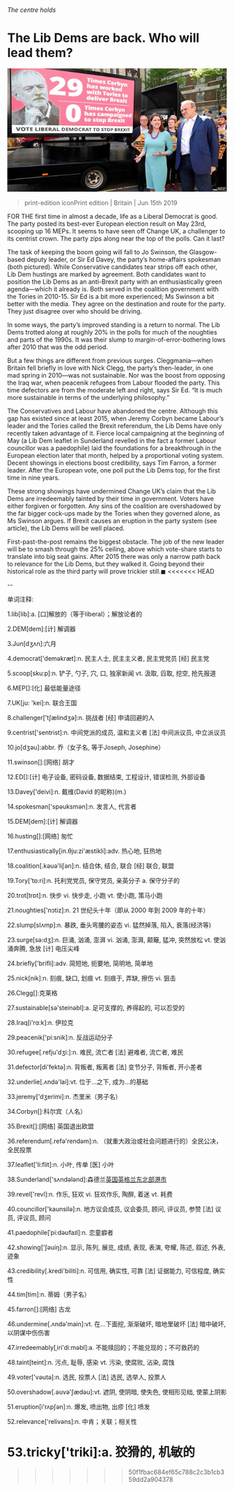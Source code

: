 ###### The centre holds

# The Lib Dems are back. Who will lead them? 

![image](images/20190615_BRP001_0.jpg) 

> print-edition iconPrint edition | Britain | Jun 15th 2019 

FOR THE first time in almost a decade, life as a Liberal Democrat is good. The party posted its best-ever European election result on May 23rd, scooping up 16 MEPs. It seems to have seen off Change UK, a challenger to its centrist crown. The party zips along near the top of the polls. Can it last? 

The task of keeping the boom going will fall to Jo Swinson, the Glasgow-based deputy leader, or Sir Ed Davey, the party’s home-affairs spokesman (both pictured). While Conservative candidates tear strips off each other, Lib Dem hustings are marked by agreement. Both candidates want to position the Lib Dems as an anti-Brexit party with an enthusiastically green agenda—which it already is. Both served in the coalition government with the Tories in 2010-15. Sir Ed is a bit more experienced; Ms Swinson a bit better with the media. They agree on the destination and route for the party. They just disagree over who should be driving. 

In some ways, the party’s improved standing is a return to normal. The Lib Dems trotted along at roughly 20% in the polls for much of the noughties and parts of the 1990s. It was their slump to margin-of-error-bothering lows after 2010 that was the odd period. 

But a few things are different from previous surges. Cleggmania—when Britain fell briefly in love with Nick Clegg, the party’s then-leader, in one mad spring in 2010—was not sustainable. Nor was the boost from opposing the Iraq war, when peacenik refugees from Labour flooded the party. This time defectors are from the moderate left and right, says Sir Ed. “It is much more sustainable in terms of the underlying philosophy.” 

The Conservatives and Labour have abandoned the centre. Although this gap has existed since at least 2015, when Jeremy Corbyn became Labour’s leader and the Tories called the Brexit referendum, the Lib Dems have only recently taken advantage of it. Fierce local campaigning at the beginning of May (a Lib Dem leaflet in Sunderland revelled in the fact a former Labour councillor was a paedophile) laid the foundations for a breakthrough in the European election later that month, helped by a proportional voting system. Decent showings in elections boost credibility, says Tim Farron, a former leader. After the European vote, one poll put the Lib Dems top, for the first time in nine years. 

These strong showings have undermined Change UK’s claim that the Lib Dems are irredeemably tainted by their time in government. Voters have either forgiven or forgotten. Any sins of the coalition are overshadowed by the far bigger cock-ups made by the Tories when they governed alone, as Ms Swinson argues. If Brexit causes an eruption in the party system (see article), the Lib Dems will be well placed. 

First-past-the-post remains the biggest obstacle. The job of the new leader will be to smash through the 25% ceiling, above which vote-share starts to translate into big seat gains. After 2015 there was only a narrow path back to relevance for the Lib Dems, but they walked it. Going beyond their historical role as the third party will prove trickier still.◼ 
<<<<<<< HEAD

-- 

 单词注释:

1.lib[lib]:a. [口]解放的（等于liberal）；解放论者的 

2.DEM[dem]:[计] 解调器 

3.Jun[dʒʌn]:六月 

4.democrat['demәkræt]:n. 民主人士, 民主主义者, 民主党党员 [经] 民主党 

5.scoop[sku:p]:n. 铲子, 勺子, 穴, 口, 独家新闻 vt. 汲取, 舀取, 挖空, 抢先报道 

6.MEP[]:[化] 最低能量途径 

7.UK[ju: 'kei]:n. 联合王国 

8.challenger['tʃælindʒә]:n. 挑战者 [经] 申请回避的人 

9.centrist['sentrist]:n. 中间党派的成员, 温和主义者 [法] 中间派议员, 中立派议员 

10.jo[dʒәu]:abbr. 乔（女子名, 等于Joseph, Josephine） 

11.swinson[]:[网络] 胡才 

12.ED[]:[计] 电子设备, 密码设备, 数据结束, 工程设计, 错误检测, 外部设备 

13.Davey['deivi]:n. 戴维(David 的昵称)(m.) 

14.spokesman['spәuksmәn]:n. 发言人, 代言者 

15.DEM[dem]:[计] 解调器 

16.husting[]:[网络] 匆忙 

17.enthusiastically[in.θju:zi'æstikli]:adv. 热心地, 狂热地 

18.coalition[.kәuә'liʃәn]:n. 结合体, 结合, 联合 [经] 联合, 联盟 

19.Tory['tɒ:ri]:n. 托利党党员, 保守党员, 亲英分子 a. 保守分子的 

20.trot[trɒt]:n. 快步 vi. 快步走, 小跑 vt. 使小跑, 策马小跑 

21.noughties['nɔtiz]:n. 21 世纪头十年（即从 2000 年到 2009 年的十年） 

22.slump[slʌmp]:n. 暴跌, 垂头弯腰的姿态 vi. 猛然掉落, 陷入, 衰落(经济等) 

23.surge[sә:dʒ]:n. 巨涌, 汹涌, 澎湃 vi. 汹涌, 澎湃, 颠簸, 猛冲, 突然放松 vt. 使汹涌奔腾, 急放 [计] 电压尖峰 

24.briefly['brifli]:adv. 简短地, 扼要地, 简明地, 简单地 

25.nick[nik]:n. 刻痕, 缺口, 划痕 vt. 刻痕于, 弄缺, 擦伤 vi. 狙击 

26.Clegg[]:克莱格 

27.sustainable[sә'steinәbl]:a. 足可支撑的, 养得起的, 可以忍受的 

28.Iraq[i'rɑ:k]:n. 伊拉克 

29.peacenik['pi:snik]:n. 反战运动分子 

30.refugee[.refju'dʒi:]:n. 难民, 流亡者 [法] 避难者, 流亡者, 难民 

31.defector[di'fektә]:n. 背叛者, 叛离者 [法] 变节分子, 背叛者, 开小差者 

32.underlie[.ʌndә'lai]:vt. 位于...之下, 成为...的基础 

33.jeremy['dʒerimi]:n. 杰里米（男子名） 

34.Corbyn[]:科尔宾（人名） 

35.Brexit[]:[网络] 英国退出欧盟 

36.referendum[.refә'rendәm]:n. （就重大政治或社会问题进行的）全民公决，全民投票 

37.leaflet['li:flit]:n. 小叶, 传单 [医] 小叶 

38.Sunderland['sʌndәlәnd]:森德兰[英国英格兰东北部港市](或译散德兰) 

39.revel['revl]:n. 作乐, 狂欢 vi. 狂欢作乐, 陶醉, 着迷 vt. 耗费 

40.councillor['kaunsilә]:n. 地方议会成员, 议会委员, 顾问, 评议员, 参赞 [法] 议员, 评议员, 顾问 

41.paedophile[ˈpi:dəʊfaɪl]:n. 恋童癖者 

42.showing['ʃәuiŋ]:n. 显示, 陈列, 展览, 成绩, 表现, 表演, 夸耀, 陈述, 叙述, 外表, 迹象 

43.credibility[.kredi'biliti]:n. 可信用, 确实性, 可靠 [法] 证据能力, 可信程度, 确实性 

44.tim[tim]:n. 蒂姆（男子名） 

45.farron[]:[网络] 古龙 

46.undermine[.ʌndә'main]:vt. 在...下面挖, 渐渐破坏, 暗地里破坏 [法] 暗中破坏, 以阴谋中伤伤害 

47.irredeemably[ˌiri'diːməbl]:a. 不能赎回的；不能兑现的；不可救药的 

48.taint[teint]:n. 污点, 耻辱, 感染 vt. 污染, 使腐败, 沾染, 腐蚀 

49.voter['vәutә]:n. 选民, 投票人 [法] 选民, 选举人, 投票人 

50.overshadow[.әuvә'ʃædәu]:vt. 遮阴, 使阴暗, 使失色, 使相形见绌, 使蒙上阴影 

51.eruption[i'rʌpʃәn]:n. 爆发, 喷出物, 出疹 [化] 喷发 

52.relevance['relivәns]:n. 中肯；关联；相关性 

53.tricky['triki]:a. 狡猾的, 机敏的 
=======
>>>>>>> 50f1fbac684ef65c788c2c3b1cb359dd2a904378

